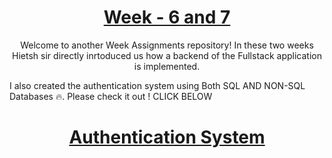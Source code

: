 <a href="./">
  <h1 align="center">Week - 6 and 7</h1>
</a>

<p align="center">
  Welcome to another Week Assignments repository! In these two weeks Hietsh sir directly inrtoduced us how a backend of the Fullstack application is implemented.

I also created the authentication system using Both SQL AND NON-SQL Databases 🔥. Please check it out !
CLICK BELOW

</p>

<div align="center">
    <a href="./Authentication-system/Readme.md"> <h1> Authentication System </h1>
</div>
